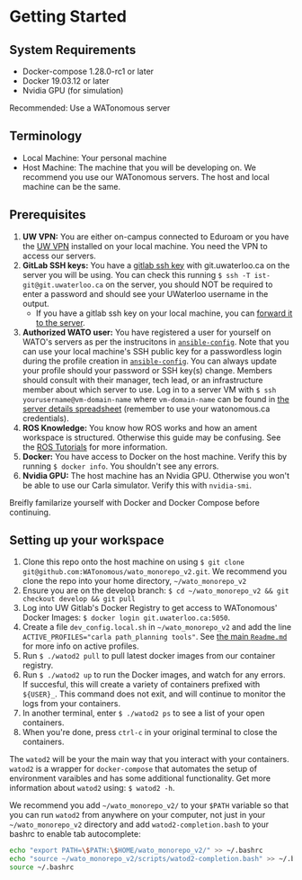 # Getting Started

## System Requirements
- Docker-compose 1.28.0-rc1 or later
- Docker 19.03.12 or later
- Nvidia GPU (for simulation)

Recommended: Use a WATonomous server 

## Terminology
- Local Machine: Your personal machine
- Host Machine: The machine that you will be developing on. We recommend you use our WATonomous servers. The host and local machine can be the same.

## Prerequisites

1. **UW VPN:** You are either on-campus connected to Eduroam or you have the [UW VPN](https://uwaterloo.ca/information-systems-technology/services/virtual-private-network-vpn) installed on your local machine. You need the VPN to access our servers.
2. **GitLab SSH keys:** You have a [gitlab ssh key](https://docs.gitlab.com/ee/ssh/) with git.uwaterloo.ca on the server you will be using. You can check this running `$ ssh -T ist-git@git.uwaterloo.ca` on the server, you should NOT be required to enter a password and should see your UWaterloo username in the output.
    * If you have a gitlab ssh key on your local machine, you can [forward it to the server](https://docs.github.com/en/developers/overview/using-ssh-agent-forwarding).
3. **Authorized WATO user:** You have registered a user for yourself on WATO's servers as per the instrucitons in [`ansible-config`](https://git.uwaterloo.ca/WATonomous/ansible-config). Note that you can use your local machine's SSH public key for a passwordless login during the profile creation in [`ansible-config`](https://git.uwaterloo.ca/WATonomous/ansible-config). You can always update your profile should your password or SSH key(s) change. Members should consult with their manager, tech lead, or an infrastructure member about which server to use. Log in to a server VM with `$ ssh yourusername@vm-domain-name` where `vm-domain-name` can be found in [the server details spreadsheet](https://docs.google.com/spreadsheets/d/141TjJNwrWngtkDIp-4q6c1888kq4EBy0wa3FsS29BnE) (remember to use your watonomous.ca credentials).
4. **ROS Knowledge:** You know how ROS works and how an ament workspace is structured. Otherwise this guide may be confusing. See the [ROS Tutorials](http://docs.ros.org.ros.informatik.uni-freiburg.de/en/foxy/Tutorials.html) for more information.
5. **Docker:** You have access to Docker on the host machine. Verify this by running `$ docker info`. You shouldn't see any errors.
6. **Nvidia GPU:** The host machine has an Nvidia GPU. Otherwise you won't be able to use our Carla simulator. Verify this with `nvidia-smi`.

Breifly familarize yourself with Docker and Docker Compose before continuing.

## Setting up your workspace

1. Clone this repo onto the host machine on using `$ git clone git@github.com:WATonomous/wato_monorepo_v2.git`. We recommend you clone the repo into your home directory, `~/wato_monorepo_v2`
2. Ensure you are on the develop branch: `$ cd ~/wato_monorepo_v2 && git checkout develop && git pull`
3. Log into UW Gitlab's Docker Registry to get access to WATonomous' Docker Images: `$ docker login git.uwaterloo.ca:5050`.
4. Create a file `dev_config.local.sh` in `~/wato_monorepo_v2` and add the line `ACTIVE_PROFILES="carla path_planning tools"`. See [the main `Readme.md`](https://git.uwaterloo.ca/WATonomous/wato_monorepo/-/blob/develop/README.md#profiles) for more info on active profiles.
5. Run `$ ./watod2 pull` to pull latest docker images from our container registry.
6. Run `$ ./watod2 up` to run the Docker images, and watch for any errors. If succesful, this will create a variety of containers prefixed with `${USER}_`. This command does not exit, and will continue to monitor the logs from your containers.
7. In another terminal, enter `$ ./watod2 ps` to see a list of your open containers.
8. When you're done, press `ctrl-c` in your original terminal to close the containers. 

The `watod2` will be your the main way that you interact with your containers. `watod2` is a wrapper for `docker-compose` that automates the setup of environment varaibles and has some additional functionality. Get more information about `watod2` using: `$ watod2 -h`.

We recommend you add `~/wato_monorepo_v2/` to your `$PATH` variable so that you can run `watod2` from anywhere on your computer, not just in your `~/wato_monorepo_v2` directory and add `watod2-completion.bash` to your bashrc to enable tab autocomplete:
```bash
echo "export PATH=\$PATH:\$HOME/wato_monorepo_v2/" >> ~/.bashrc
echo "source ~/wato_monorepo_v2/scripts/watod2-completion.bash" >> ~/.bashrc
source ~/.bashrc
```
